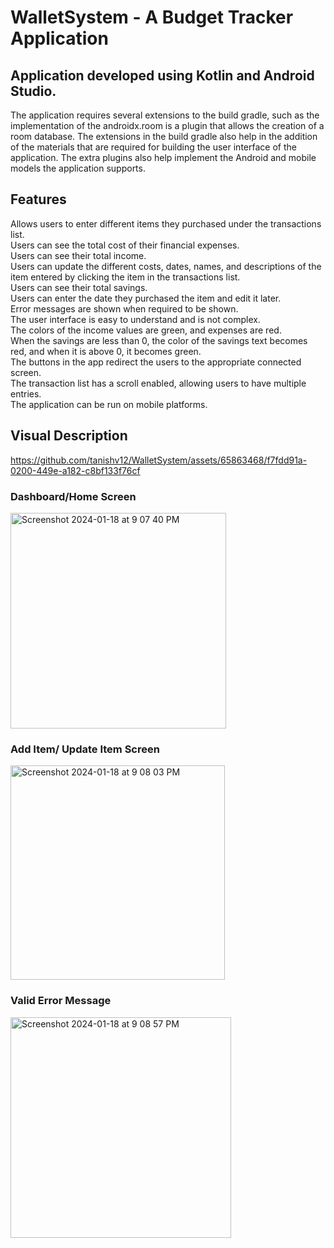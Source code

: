 # WalletSystem - A Budget Tracker Application

## Application developed using Kotlin and Android Studio.
The application requires several extensions to the build gradle, such as the implementation of the androidx.room is a plugin that allows the creation of a room database. The extensions in the build gradle also help in the addition of the materials that are required for building the user interface of the application. The extra plugins also help implement the Android and mobile models the application supports.

## Features
Allows users to enter different items they purchased under the transactions list.  
Users can see the total cost of their financial expenses.  
Users can see their total income.  
Users can update the different costs, dates, names, and descriptions of the item entered by clicking the item in the transactions list.   
Users can see their total savings.  
Users can enter the date they purchased the item and edit it later.  
Error messages are shown when required to be shown.  
The user interface is easy to understand and is not complex.  
The colors of the income values are green, and expenses are red.  
When the savings are less than 0, the color of the savings text becomes red, and when it is above 0, it becomes green.   
The buttons in the app redirect the users to the appropriate connected screen.  
The transaction list has a scroll enabled, allowing users to have multiple entries.  
The application can be run on mobile platforms.  

## Visual Description 


https://github.com/tanishv12/WalletSystem/assets/65863468/f7fdd91a-0200-449e-a182-c8bf133f76cf


### Dashboard/Home Screen
<img width="345" alt="Screenshot 2024-01-18 at 9 07 40 PM" src="https://github.com/tanishv12/WalletSystem/assets/65863468/8b31b70d-34a1-4053-8fa1-6dbd71b74edc">

### Add Item/ Update Item Screen
<img width="343" alt="Screenshot 2024-01-18 at 9 08 03 PM" src="https://github.com/tanishv12/WalletSystem/assets/65863468/a9e2ae90-e855-4b95-ad7d-47e2853c49bb">

### Valid Error Message
<img width="353" alt="Screenshot 2024-01-18 at 9 08 57 PM" src="https://github.com/tanishv12/WalletSystem/assets/65863468/0801dc2a-36ec-4890-9d01-8a7d6551b985">
























